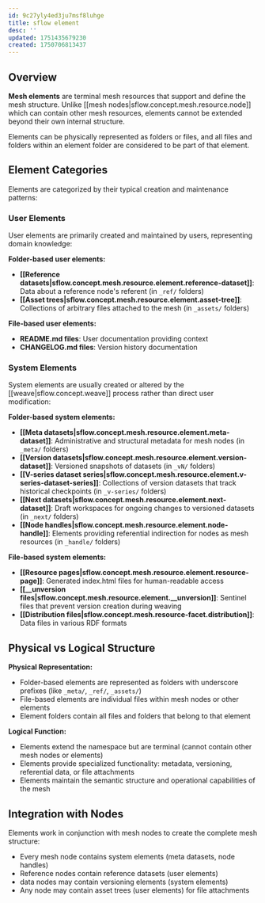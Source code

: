 ```yaml
---
id: 9c27yly4ed3ju7msf8luhge
title: sflow element
desc: ''
updated: 1751435679230
created: 1750706813437
---
```


## Overview

**Mesh elements** are terminal mesh resources that support and define the mesh structure. Unlike [[mesh nodes|sflow.concept.mesh.resource.node]] which can contain other mesh resources, elements cannot be extended beyond their own internal structure.

Elements can be physically represented as folders or files, and all files and folders within an element folder are considered to be part of that element.

## Element Categories

Elements are categorized by their typical creation and maintenance patterns:

### User Elements
User elements are primarily created and maintained by users, representing domain knowledge:

**Folder-based user elements:**
- **[[Reference datasets|sflow.concept.mesh.resource.element.reference-dataset]]**: Data about a reference node's referent (in `_ref/` folders)
- **[[Asset trees|sflow.concept.mesh.resource.element.asset-tree]]**: Collections of arbitrary files attached to the mesh (in `_assets/` folders)

**File-based user elements:**
- **README.md files**: User documentation providing context
- **CHANGELOG.md files**: Version history documentation

### System Elements
System elements are usually created or altered by the [[weave|sflow.concept.weave]] process rather than direct user modification:

**Folder-based system elements:**
- **[[Meta datasets|sflow.concept.mesh.resource.element.meta-dataset]]**: Administrative and structural metadata for mesh nodes (in `_meta/` folders)
- **[[Version datasets|sflow.concept.mesh.resource.element.version-dataset]]**: Versioned snapshots of datasets (in `_vN/` folders)
- **[[V-series dataset series|sflow.concept.mesh.resource.element.v-series-dataset-series]]**: Collections of version datasets that track historical checkpoints (in `_v-series/` folders)
- **[[Next datasets|sflow.concept.mesh.resource.element.next-dataset]]**: Draft workspaces for ongoing changes to versioned datasets (in `_next/` folders)
- **[[Node handles|sflow.concept.mesh.resource.element.node-handle]]**: Elements providing referential indirection for nodes as mesh resources (in `_handle/` folders)

**File-based system elements:**
- **[[Resource pages|sflow.concept.mesh.resource.element.resource-page]]**: Generated index.html files for human-readable access
- **[[__unversion files|sflow.concept.mesh.resource.element.__unversion]]**: Sentinel files that prevent version creation during weaving
- **[[Distribution files|sflow.concept.mesh.resource-facet.distribution]]**: Data files in various RDF formats

## Physical vs Logical Structure

**Physical Representation:**
- Folder-based elements are represented as folders with underscore prefixes (like `_meta/`, `_ref/`, `_assets/`)
- File-based elements are individual files within mesh nodes or other elements
- Element folders contain all files and folders that belong to that element

**Logical Function:**
- Elements extend the namespace but are terminal (cannot contain other mesh nodes or elements)
- Elements provide specialized functionality: metadata, versioning, referential data, or file attachments
- Elements maintain the semantic structure and operational capabilities of the mesh

## Integration with Nodes

Elements work in conjunction with mesh nodes to create the complete mesh structure:
- Every mesh node contains system elements (meta datasets, node handles)
- Reference nodes contain reference datasets (user elements)
- data nodes may contain versioning elements (system elements)
- Any node may contain asset trees (user elements) for file attachments
